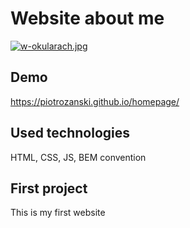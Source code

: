 # Website about me
[![w-okularach.jpg](https://i.postimg.cc/05SDpSTt/w-okularach.jpg)](https://postimg.cc/CdFR0RLD)

## Demo
https://piotrozanski.github.io/homepage/

## Used technologies
HTML, CSS, JS, BEM convention

## First project
This is my first website
